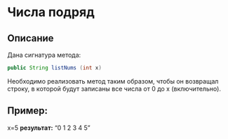 # Числа подряд

## Описание
Дана сигнатура метода: 
```java 
public String listNums (int x)
```
Необходимо реализовать метод таким образом, чтобы он возвращал строку, в
которой будут записаны все числа от 0 до x (включительно).

## Пример:
x=5
**результат:** “0 1 2 3 4 5”
